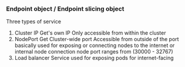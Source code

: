 ### Endpoint object / Endpoint slicing object 


Three types of service 
1. Cluster IP
   Get's own IP
   Only accessible from within the cluster
3. NodePort
   Get Cluster-wide port
   Accessible from outside of the port
   basically used for exposing or connecting nodes to the internet or internal node connection
   node port ranges from (30000 - 32767)
5. Load balancer
   Service used for exposing pods for internet-facing
   
   
